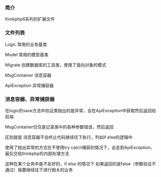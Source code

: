 ### 简介

 thinkphp6系列的扩展文件

### 文件列表

 Logic 常用的业务基类

 Model 常用的模型基类

 Migrate 创建数据库的工具类，使用了面向对象的模式
  
 MsgContainer 消息容器
 
 ApiException 异常捕获器
 
### 消息容器、异常捕获器

 在logic的save方法中验证类抛出的是异常，会在ApiException中获取然后返回给前端

 MsgContainer仅仅是记录类中的各种参数错误，然后返回
 
 区别就是 消息容器不会终止代码继续往下执行，列如if else的逻辑中
 
 使用了抛出异常的方式在不使用try catch捕获的情况下，会走到ApiException、最后交给thinkphp的内部处理方法
 
 这种在某个业务中是不友好的，if else 的情况下 如果返回的是false（参数验证不通过）我要继续往下进行相关的业务